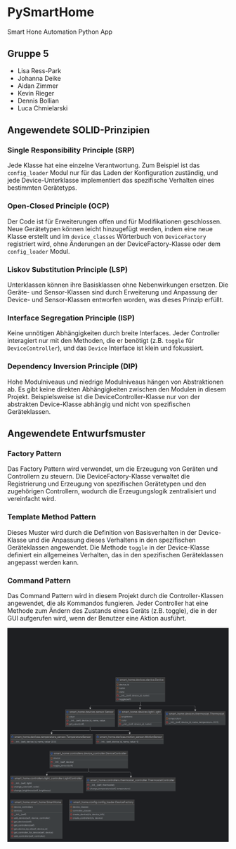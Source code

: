 # PySmartHome
Smart Hone Automation Python App

## Gruppe 5
- Lisa Ress-Park
- Johanna Deike
- Aidan Zimmer
- Kevin Rieger
- Dennis Bollian
- Luca Chmielarski

## Angewendete SOLID-Prinzipien

### Single Responsibility Principle (SRP)
Jede Klasse hat eine einzelne Verantwortung. Zum Beispiel ist das `config_loader` Modul nur für das Laden der Konfiguration zuständig, und jede Device-Unterklasse implementiert das spezifische Verhalten eines bestimmten Gerätetyps.
### Open-Closed Principle (OCP)
Der Code ist für Erweiterungen offen und für Modifikationen geschlossen. Neue Gerätetypen können leicht hinzugefügt werden, indem eine neue Klasse erstellt und im `device_classes` Wörterbuch von `DeviceFactory` registriert wird, ohne Änderungen an der DeviceFactory-Klasse oder dem `config_loader` Modul.

### Liskov Substitution Principle (LSP)
Unterklassen können ihre Basisklassen ohne Nebenwirkungen ersetzen. Die Geräte- und Sensor-Klassen sind durch Erweiterung und Anpassung der Device- und Sensor-Klassen entworfen worden, was dieses Prinzip erfüllt.

### Interface Segregation Principle (ISP)
Keine unnötigen Abhängigkeiten durch breite Interfaces. Jeder Controller interagiert nur mit den Methoden, die er benötigt (z.B. `toggle` für `DeviceController`), und das `Device` Interface ist klein und fokussiert.

### Dependency Inversion Principle (DIP)
Hohe Modulniveaus und niedrige Modulniveaus hängen von Abstraktionen ab. Es gibt keine direkten Abhängigkeiten zwischen den Modulen in diesem Projekt. Beispielsweise ist die DeviceController-Klasse nur von der abstrakten Device-Klasse abhängig und nicht von spezifischen Geräteklassen.

## Angewendete Entwurfsmuster
### Factory Pattern
Das Factory Pattern wird verwendet, um die Erzeugung von Geräten und Controllern zu steuern. Die DeviceFactory-Klasse verwaltet die Registrierung und Erzeugung von spezifischen Gerätetypen und den zugehörigen Controllern, wodurch die Erzeugungslogik zentralisiert und vereinfacht wird.

### Template Method Pattern
Dieses Muster wird durch die Definition von Basisverhalten in der Device-Klasse und die Anpassung dieses Verhaltens in den spezifischen Geräteklassen angewendet. Die Methode `toggle` in der Device-Klasse definiert ein allgemeines Verhalten, das in den spezifischen Geräteklassen angepasst werden kann.

### Command Pattern
Das Command Pattern wird in diesem Projekt durch die Controller-Klassen angewendet, die als Kommandos fungieren. Jeder Controller hat eine Methode zum Ändern des Zustands eines Geräts (z.B. toggle), die in der GUI aufgerufen wird, wenn der Benutzer eine Aktion ausführt.

![](docs/smart_home.png)